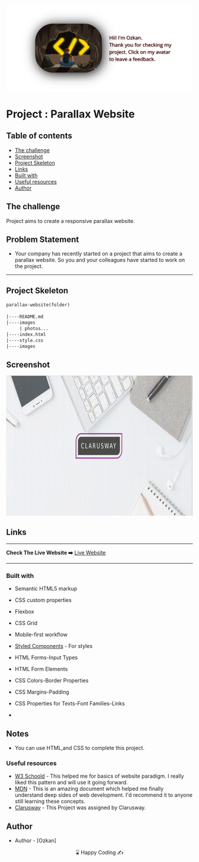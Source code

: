 <p align="center">
<a href="https://www.linkedin.com/in/ozkan-komu-987258240/" target="_blank"><img src="avatar.png" alt="screenshot"></a>
</p>




# Project : Parallax Website 

## Table of contents

  - [The challenge](#the-challenge)
  - [Screenshot](#screenshot)
  - [Project Skeleton ](#project-skeleton)
  - [Links](#links)
  - [Built with](#built-with)
  - [Useful resources](#useful-resources)
- [Author](#author)



## The challenge
Project aims to create a responsive parallax website.

## Problem Statement

- Your company has recently started on a project that aims to create a parallax website. So you and your colleagues have started to work on the project.
<hr>

## Project Skeleton 

```
parallax-website(folder)

|----README.md                   
|----images      
     | photos...
|----index.html  
|----style.css   
|----images
```

## Screenshot

<a href="https://ozkankomu.github.io/Parallax_WebSite_"><img src="parallax.gif"></a>

## Links
<hr>
<b>Check The Live Website ➡️</b> <a href="https://ozkankomu.github.io/Parallax_WebSite_Project/">Live Website</a>
<hr>

### Built with

- Semantic HTML5 markup
- CSS custom properties
- Flexbox
- CSS Grid
- Mobile-first workflow

- [Styled Components](https://styled-components.com/) - For styles
	
- HTML Forms-Input Types 

- HTML Form Elements

- CSS Colors-Border Properties

- CSS Margins-Padding

- CSS Properties for Texts-Font Families-Links


-

## Notes

- You can use HTML,and CSS to complete this project.

### Useful resources

- [W3 Schoold](https://www.w3schools.com/) - This helped me for basics of website paradigm. I really liked this pattern and will use it going forward.
- [MDN](https://developer.mozilla.org/en-US/) - This is an amazing document which helped me finally understand deep sides of web development. I'd recommend it to anyone still learning these concepts.
- [Clarusway](https://clarusway.com/aws-devops/?gclid=Cj0KCQjwr4eYBhDrARIsANPywCjMru99tYkggAXDKaHPXlmNHqGXxFtkPw_EeiIechV8YNa6bUd9DLkaAsJkEALw_wcB) - This Project was assigned by Clarusway.





## Author

- Author - [Ozkan]

<center> &#8987; Happy Coding  &#9997; </center>
